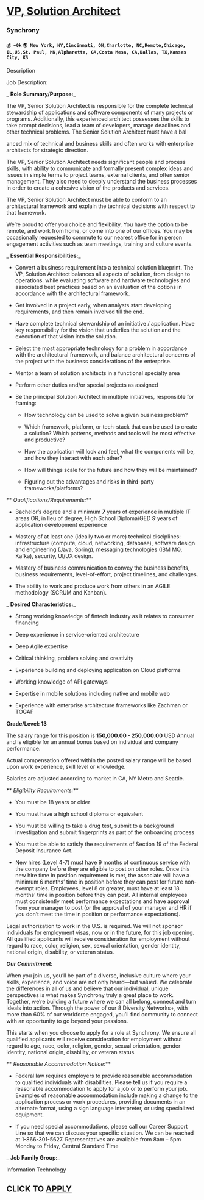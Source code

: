 # [VP, Solution Architect](https://www.remotewlb.com/apply/vp-solution-architect)  
### Synchrony  
#### `💰 ~0k` `🌎 New York, NY,Cincinnati, OH,Charlotte, NC,Remote,Chicago, IL,US,St. Paul, MN,Alpharetta, GA,Costa Mesa, CA,Dallas, TX,Kansas City, KS`  

Description

Job Description:

 _ **Role Summary/Purpose:**_

The VP, Senior Solution Architect is responsible for the complete technical stewardship of applications and software components of many projects or programs. Additionally, this experienced architect possesses the skills to take prompt decisions, lead a team of developers, manage deadlines and other technical problems. The Senior Solution Architect must have a bal

anced mix of technical and business skills and often works with enterprise architects for strategic direction.

The VP, Senior Solution Architect needs significant people and process skills, with ability to communicate and formally present complex ideas and issues in simple terms to project teams, external clients, and often senior management. They also need to deeply understand the business processes in order to create a cohesive vision of the products and services.

The VP, Senior Solution Architect must be able to conform to an architectural framework and explain the technical decisions with respect to that framework.

We’re proud to offer you choice and flexibility. You have the option to be remote, and work from home, or come into one of our offices. You may be occasionally requested to commute to our nearest office for in person engagement activities such as team meetings, training and culture events.

 _ **Essential Responsibilities:**_

  * Convert a business requirement into a technical solution blueprint. The VP, Solution Architect balances all aspects of solution, from design to operations. while evaluating software and hardware technologies and associated best practices based on an evaluation of the options in accordance with the architectural framework.

  * Get involved in a project early, when analysts start developing requirements, and then remain involved till the end.

  * Have complete technical stewardship of an initiative / application. Have key responsibility for the vision that underlies the solution and the execution of that vision into the solution.

  * Select the most appropriate technology for a problem in accordance with the architectural framework, and balance architectural concerns of the project with the business considerations of the enterprise.

  * Mentor a team of solution architects in a functional specialty area

  * Perform other duties and/or special projects as assigned

  * Be the principal Solution Architect in multiple initiatives, responsible for framing:

    * How technology can be used to solve a given business problem?

    * Which framework, platform, or tech-stack that can be used to create a solution? Which patterns, methods and tools will be most effective and productive?

    * How the application will look and feel, what the components will be, and how they interact with each other?

    * How will things scale for the future and how they will be maintained?

    * Figuring out the advantages and risks in third-party frameworks/platforms?

 ** _Qualifications/Requirements:_**

  * Bachelor’s degree and a minimum **_7_** years of experience in multiple IT areas OR, in lieu of degree, High School Diploma/GED **_9_** years of application development experience

  * Mastery of at least one (ideally two or more) technical disciplines: infrastructure (compute, cloud, networking, database), software design and engineering (Java, Spring), messaging technologies (IBM MQ, Kafka), security, UI/UX design.

  * Mastery of business communication to convey the business benefits, business requirements, level-of-effort, project timelines, and challenges.

  * The ability to work and produce work from others in an AGILE methodology (SCRUM and Kanban).

 _ **Desired Characteristics:**_

  * Strong working knowledge of fintech Industry as it relates to consumer financing

  * Deep experience in service-oriented architecture

  * Deep Agile expertise

  * Critical thinking, problem solving and creativity

  * Experience building and deploying application on Cloud platforms

  * Working knowledge of API gateways

  * Expertise in mobile solutions including native and mobile web

  * Experience with enterprise architecture frameworks like Zachman or TOGAF

 **Grade/Level: 13**

The salary range for this position is **150,000.00 - 250,000.00** USD Annual and is eligible for an annual bonus based on individual and company performance.

Actual compensation offered within the posted salary range will be based upon work experience, skill level or knowledge.

Salaries are adjusted according to market in CA, NY Metro and Seattle.

 ** _Eligibility Requirements:_**

  * You must be 18 years or older

  * You must have a high school diploma or equivalent

  * You must be willing to take a drug test, submit to a background investigation and submit fingerprints as part of the onboarding process

  * You must be able to satisfy the requirements of Section 19 of the Federal Deposit Insurance Act.

  * New hires (Level 4-7) must have 9 months of continuous service with the company before they are eligible to post on other roles. Once this new hire time in position requirement is met, the associate will have a minimum 6 months’ time in position before they can post for future non-exempt roles. Employees, level 8 or greater, must have at least 18 months’ time in position before they can post. All internal employees must consistently meet performance expectations and have approval from your manager to post (or the approval of your manager and HR if you don’t meet the time in position or performance expectations).

Legal authorization to work in the U.S. is required. We will not sponsor individuals for employment visas, now or in the future, for this job opening. All qualified applicants will receive consideration for employment without regard to race, color, religion, sex, sexual orientation, gender identity, national origin, disability, or veteran status.

**_Our Commitment:_**

When you join us, you’ll be part of a diverse, inclusive culture where your skills, experience, and voice are not only heard—but valued. We celebrate the differences in all of us and believe that our individual, unique perspectives is what makes Synchrony truly a great place to work. Together, we’re building a future where we can all belong, connect and turn ideals into action. Through the power of our 8 Diversity Networks+, with more than 60% of our workforce engaged, you’ll find community to connect with an opportunity to go beyond your passions.

This starts when you choose to apply for a role at Synchrony. We ensure all qualified applicants will receive consideration for employment without regard to age, race, color, religion, gender, sexual orientation, gender identity, national origin, disability, or veteran status.

 ** _Reasonable Accommodation Notice:_**

  * Federal law requires employers to provide reasonable accommodation to qualified individuals with disabilities. Please tell us if you require a reasonable accommodation to apply for a job or to perform your job. Examples of reasonable accommodation include making a change to the application process or work procedures, providing documents in an alternate format, using a sign language interpreter, or using specialized equipment.

  * If you need special accommodations, please call our Career Support Line so that we can discuss your specific situation. We can be reached at 1-866-301-5627.  Representatives are available from 8am – 5pm Monday to Friday, Central Standard Time

 _ **Job Family Group:**_

Information Technology

  
## CLICK TO [APPLY](https://www.remotewlb.com/apply/vp-solution-architect)

